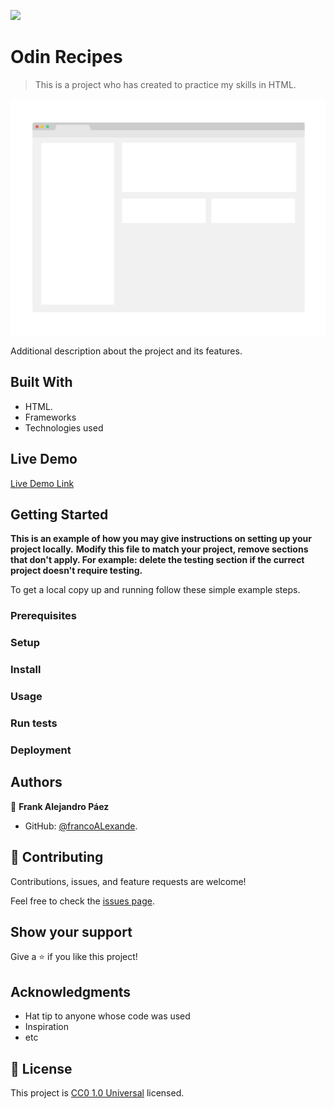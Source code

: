 ![](https://img.shields.io/badge/Uneweb-blue)

# Odin Recipes

> This is a project who has created to practice my skills in HTML. 

![screenshot](./app_screenshot.png)

Additional description about the project and its features.

## Built With

- HTML.
- Frameworks
- Technologies used

## Live Demo

[Live Demo Link](https://francoalexande.github.io/odin-recipes/)


## Getting Started

**This is an example of how you may give instructions on setting up your project locally.**
**Modify this file to match your project, remove sections that don't apply. For example: delete the testing section if the currect project doesn't require testing.**


To get a local copy up and running follow these simple example steps.

### Prerequisites

### Setup

### Install

### Usage

### Run tests

### Deployment



## Authors

👤 **Frank Alejandro Páez**

- GitHub: [@francoALexande](https://github.com/francoAlexande).

## 🤝 Contributing

Contributions, issues, and feature requests are welcome!

Feel free to check the [issues page](https://github.com/francoAlexande/apple-page-clome-21Oct23/issues).

## Show your support

Give a ⭐️ if you like this project!

## Acknowledgments

- Hat tip to anyone whose code was used
- Inspiration
- etc

## 📝 License

This project is [CC0 1.0 Universal](LICENSE) licensed.